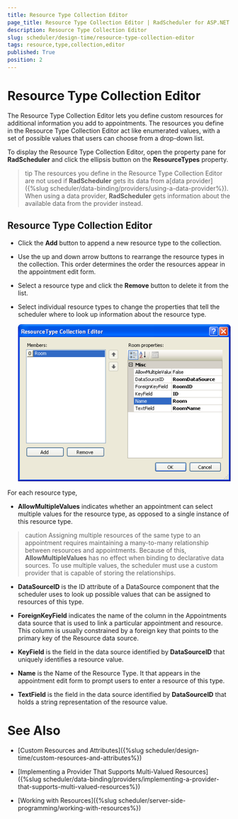 ```yaml
---
title: Resource Type Collection Editor
page_title: Resource Type Collection Editor | RadScheduler for ASP.NET AJAX Documentation
description: Resource Type Collection Editor
slug: scheduler/design-time/resource-type-collection-editor
tags: resource,type,collection,editor
published: True
position: 2
---
```


# Resource Type Collection Editor



The Resource Type Collection Editor lets you define custom resources for additional information you add to appointments. The resources you define in the Resource Type Collection Editor act like enumerated values, with a set of possible values that users can choose from a drop-down list.

To display the Resource Type Collection Editor, open the property pane for **RadScheduler** and click the ellipsis button on the **ResourceTypes** property.

>tip The resources you define in the Resource Type Collection Editor are not used if **RadScheduler** gets its data from a[data provider]({%slug scheduler/data-binding/providers/using-a-data-provider%}). When using a data provider, **RadScheduler** gets information about the available data from the provider instead.
>


## Resource Type Collection Editor

* Click the **Add** button to append a new resource type to the collection.

* Use the up and down arrow buttons to rearrange the resource types in the collection. This order determines the order the resources appear in the appointment edit form.

* Select a resource type and click the **Remove** button to delete it from the list.

* Select individual resource types to change the properties that tell the scheduler where to look up information about the resource type.

	![Resource Type Collection Editor](images/scheduler_resourcetypecollectioneditor.png)

For each resource type,

* **AllowMultipleValues** indicates whether an appointment can select multiple values for the resource type, as opposed to a single instance of this resource type.

>caution Assigning multiple resources of the same type to an appointment requires maintaining a many-to-many relationship between resources and appointments. Because of this, **AllowMultipleValues** has no effect when binding to declarative data sources. To use multiple values, the scheduler must use a custom provider that is capable of storing the relationships.
>


* **DataSourceID** is the ID attribute of a DataSource component that the scheduler uses to look up possible values that can be assigned to resources of this type.

* **ForeignKeyField** indicates the name of the column in the Appointments data source that is used to link a particular appointment and resource. This column is usually constrained by a foreign key that points to the primary key of the Resource data source.

* **KeyField** is the field in the data source identified by **DataSourceID** that uniquely identifies a resource value.

* **Name** is the Name of the Resource Type. It that appears in the appointment edit form to prompt users to enter a resource of this type.

* **TextField** is the field in the data source identified by **DataSourceID** that holds a string representation of the resource value.

# See Also

 * [Custom Resources and Attributes]({%slug scheduler/design-time/custom-resources-and-attributes%})

 * [Implementing a Provider That Supports Multi-Valued Resources]({%slug scheduler/data-binding/providers/implementing-a-provider-that-supports-multi-valued-resources%})

 * [Working with Resources]({%slug scheduler/server-side-programming/working-with-resources%})
